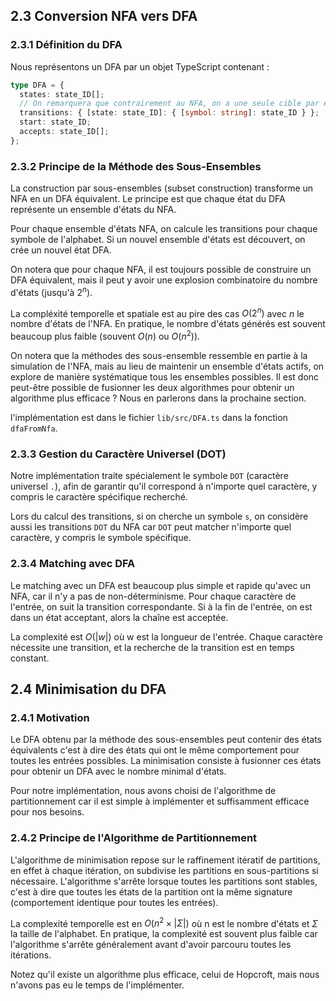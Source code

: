 ## 2.3 Conversion NFA vers DFA 

### 2.3.1 Définition du DFA


Nous représentons un DFA par un objet TypeScript contenant :

```typescript
type DFA = {
  states: state_ID[];
  // On remarquera que contrairement au NFA, on a une seule cible par état et symbole
  transitions: { [state: state_ID]: { [symbol: string]: state_ID } };
  start: state_ID;
  accepts: state_ID[];
};
```

### 2.3.2 Principe de la Méthode des Sous-Ensembles

La construction par sous-ensembles (subset construction) transforme un NFA en un DFA équivalent. Le principe est que chaque état du DFA représente un ensemble d'états du NFA.

Pour chaque ensemble d'états NFA, on calcule les transitions pour chaque symbole de l'alphabet. Si un nouvel ensemble d'états est découvert, on crée un nouvel état DFA.

On notera que pour chaque NFA, il est toujours possible de construire un DFA équivalent, mais il peut y avoir une explosion combinatoire du nombre d'états (jusqu'à $2^n$).

La compléxité temporelle et spatiale est au pire des cas $O(2^n)$ avec $n$ le nombre d'états de l'NFA. En pratique, le nombre d'états générés est souvent beaucoup plus faible (souvent $O(n)$ ou $O(n^2)$).

On notera que la méthodes des sous-ensemble ressemble en partie à la simulation de l'NFA, mais au lieu de maintenir un ensemble d'états actifs, on explore de manière systématique tous les ensembles possibles. Il est donc peut-être possible de fusionner les deux algorithmes pour obtenir un algorithme plus efficace ? Nous en parlerons dans la prochaine section.

l'implémentation est dans le fichier `lib/src/DFA.ts` dans la fonction `dfaFromNfa`.


### 2.3.3 Gestion du Caractère Universel (DOT)

Notre implémentation traite spécialement le symbole `DOT` (caractère universel `.`), afin de garantir qu'il correspond à n'importe quel caractère, y compris le caractère spécifique recherché. 

Lors du calcul des transitions, si on cherche un symbole `s`, on considère aussi les transitions `DOT` du NFA car `DOT` peut matcher n'importe quel caractère, y compris le symbole spécifique.

### 2.3.4 Matching avec DFA

Le matching avec un DFA est beaucoup plus simple et rapide qu'avec un NFA, car il n'y a pas de non-déterminisme. Pour chaque caractère de l'entrée, on suit la transition correspondante. Si à la fin de l'entrée, on est dans un état acceptant, alors la chaîne est acceptée.

La complexité est $O(|w|)$ où w est la longueur de l'entrée. Chaque caractère nécessite une transition, et la recherche de la transition est en temps constant.

## 2.4 Minimisation du DFA

### 2.4.1 Motivation

Le DFA obtenu par la méthode des sous-ensembles peut contenir des états équivalents c'est à dire des états qui ont le même comportement pour toutes les entrées possibles. La minimisation consiste à fusionner ces états pour obtenir un DFA avec le nombre minimal d'états.

Pour notre implémentation, nous avons choisi de l'algorithme de partitionnement car il est simple à implémenter et suffisamment efficace pour nos besoins.

### 2.4.2 Principe de l'Algorithme de Partitionnement

L'algorithme de minimisation repose sur le raffinement itératif de partitions, en effet à chaque itération, on subdivise les partitions en sous-partitions si nécessaire. L'algorithme s'arrête lorsque toutes les partitions sont stables, c'est à dire que toutes les états de la partition ont la même signature (comportement identique pour toutes les entrées).

La complexité temporelle est en $O(n^2 \times |\Sigma|)$ où n est le nombre d'états et $\Sigma$ la taille de l'alphabet. En pratique, la complexité est souvent plus faible car l'algorithme s'arrête généralement avant d'avoir parcouru toutes les itérations.

Notez qu'il existe un algorithme plus efficace, celui de Hopcroft, mais nous n'avons pas eu le temps de l'implémenter.
